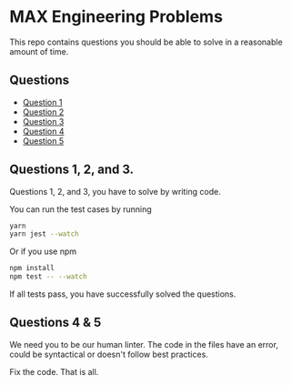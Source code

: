 # MAX Engineering Problems

This repo contains questions you should be able to solve in a reasonable amount of time.

## Questions

* [Question 1](Question-1.md)
* [Question 2](Question-2.md)
* [Question 3](Question-3.md)
* [Question 4](Question-4.md)
* [Question 5](Question-5.md)

## Questions 1, 2, and 3.

Questions 1, 2, and 3, you have to solve by writing code.

You can run the test cases by running

```bash
yarn
yarn jest --watch
```

Or if you use npm

```bash
npm install
npm test -- --watch
```

If all tests pass, you have successfully solved the questions.

## Questions 4 & 5

We need you to be our human linter. The code in the files have an error, could be syntactical or doesn't follow best practices.

Fix the code. That is all.
